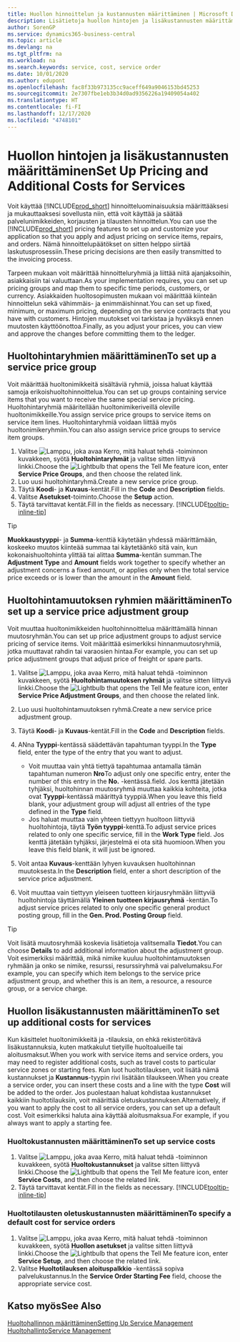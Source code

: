 ```yaml
---
title: Huollon hinnoittelun ja kustannusten määrittäminen | Microsoft Docs
description: Lisätietoja huollon hintojen ja lisäkustannusten määrittämisestä.
author: SorenGP
ms.service: dynamics365-business-central
ms.topic: article
ms.devlang: na
ms.tgt_pltfrm: na
ms.workload: na
ms.search.keywords: service, cost, service order
ms.date: 10/01/2020
ms.author: edupont
ms.openlocfilehash: fac8f33b973135cc9aceff649a9046153bd45253
ms.sourcegitcommit: 2e7307fbe1eb3b34d0ad9356226a19409054a402
ms.translationtype: HT
ms.contentlocale: fi-FI
ms.lasthandoff: 12/17/2020
ms.locfileid: "4748101"
---
```

# <a name="set-up-pricing-and-additional-costs-for-services"></a><span data-ttu-id="44e4f-103">Huollon hintojen ja lisäkustannusten määrittäminen</span><span class="sxs-lookup"><span data-stu-id="44e4f-103">Set Up Pricing and Additional Costs for Services</span></span>
<span data-ttu-id="44e4f-104">Voit käyttää [!INCLUDE[prod_short](includes/prod_short.md)] hinnoitteluominaisuuksia määrittääksesi ja mukauttaaksesi sovellusta niin, että voit käyttää ja säätää palvelunimikkeiden, korjausten ja tilausten hinnoittelun.</span><span class="sxs-lookup"><span data-stu-id="44e4f-104">You can use the [!INCLUDE[prod_short](includes/prod_short.md)] pricing features to set up and customize your application so that you apply and adjust pricing on service items, repairs, and orders.</span></span> <span data-ttu-id="44e4f-105">Nämä hinnoittelupäätökset on sitten helppo siirtää laskutusprosessiin.</span><span class="sxs-lookup"><span data-stu-id="44e4f-105">These pricing decisions are then easily transmitted to the invoicing process.</span></span>  
  
<span data-ttu-id="44e4f-106">Tarpeen mukaan voit määrittää hinnoitteluryhmiä ja liittää niitä ajanjaksoihin, asiakkaisiin tai valuuttaan.</span><span class="sxs-lookup"><span data-stu-id="44e4f-106">As your implementation requires, you can set up pricing groups and map them to specific time periods, customers, or currency.</span></span> <span data-ttu-id="44e4f-107">Asiakkaiden huoltosopimusten mukaan voi määrittää kiinteän hinnoittelun sekä vähimmäis- ja enimmäishinnat.</span><span class="sxs-lookup"><span data-stu-id="44e4f-107">You can set up fixed, minimum, or maximum pricing, depending on the service contracts that you have with customers.</span></span> <span data-ttu-id="44e4f-108">Hintojen muutokset voi tarkistaa ja hyväksyä ennen muutosten käyttöönottoa.</span><span class="sxs-lookup"><span data-stu-id="44e4f-108">Finally, as you adjust your prices, you can view and approve the changes before committing them to the ledger.</span></span>  

## <a name="to-set-up-a-service-price-group"></a><span data-ttu-id="44e4f-109">Huoltohintaryhmien määrittäminen</span><span class="sxs-lookup"><span data-stu-id="44e4f-109">To set up a service price group</span></span>
<span data-ttu-id="44e4f-110">Voit määrittää huoltonimikkeitä sisältäviä ryhmiä, joissa haluat käyttää samoja erikoishuoltohinnoittelua.</span><span class="sxs-lookup"><span data-stu-id="44e4f-110">You can set up groups containing service items that you want to receive the same special service pricing.</span></span> <span data-ttu-id="44e4f-111">Huoltohintaryhmiä määritellään huoltonimikeriveillä oleville huoltonimikkeille.</span><span class="sxs-lookup"><span data-stu-id="44e4f-111">You assign service price groups to service items on service item lines.</span></span> <span data-ttu-id="44e4f-112">Huoltohintaryhmiä voidaan liittää myös huoltonimikeryhmiin.</span><span class="sxs-lookup"><span data-stu-id="44e4f-112">You can also assign service price groups to service item groups.</span></span>  

1. <span data-ttu-id="44e4f-113">Valitse ![Lamppu, joka avaa Kerro, mitä haluat tehdä -toiminnon](media/ui-search/search_small.png "Kerro, mitä haluat tehdä") kuvakkeen, syötä **Huoltohintaryhmät** ja valitse sitten liittyvä linkki.</span><span class="sxs-lookup"><span data-stu-id="44e4f-113">Choose the ![Lightbulb that opens the Tell Me feature](media/ui-search/search_small.png "Tell me what you want to do") icon, enter **Service Price Groups**, and then choose the related link.</span></span>  
2. <span data-ttu-id="44e4f-114">Luo uusi huoltohintaryhmä.</span><span class="sxs-lookup"><span data-stu-id="44e4f-114">Create a new service price group.</span></span>  
3. <span data-ttu-id="44e4f-115">Täytä **Koodi**- ja **Kuvaus**-kentät.</span><span class="sxs-lookup"><span data-stu-id="44e4f-115">Fill in the **Code** and **Description** fields.</span></span>  
4. <span data-ttu-id="44e4f-116">Valitse **Asetukset**-toiminto.</span><span class="sxs-lookup"><span data-stu-id="44e4f-116">Choose the **Setup** action.</span></span>  
2. <span data-ttu-id="44e4f-117">Täytä tarvittavat kentät.</span><span class="sxs-lookup"><span data-stu-id="44e4f-117">Fill in the fields as necessary.</span></span> [!INCLUDE[tooltip-inline-tip](includes/tooltip-inline-tip_md.md)]  

 > [!Tip]
 > <span data-ttu-id="44e4f-118">**Muokkaustyyppi**- ja **Summa**-kenttiä käytetään yhdessä määrittämään, koskeeko muutos kiinteää summaa tai käytetäänkö sitä vain, kun kokonaishuoltohinta ylittää tai alittaa **Summa**-kentän summan.</span><span class="sxs-lookup"><span data-stu-id="44e4f-118">The **Adjustment Type** and **Amount** fields work together to specify whether an adjustment concerns a fixed amount, or applies only when the total service price exceeds or is lower than the amount in the **Amount** field.</span></span>  

## <a name="to-set-up-a-service-price-adjustment-group"></a><span data-ttu-id="44e4f-119">Huoltohintamuutoksen ryhmien määrittäminen</span><span class="sxs-lookup"><span data-stu-id="44e4f-119">To set up a service price adjustment group</span></span>  
<span data-ttu-id="44e4f-120">Voit muuttaa huoltonimikkeiden huoltohinnoittelua määrittämällä hinnan muutosryhmän.</span><span class="sxs-lookup"><span data-stu-id="44e4f-120">You can set up price adjustment groups to adjust service pricing of service items.</span></span> <span data-ttu-id="44e4f-121">Voit määrittää esimerkiksi hinnanmuutosryhmiä, jotka muuttavat rahdin tai varaosien hintaa.</span><span class="sxs-lookup"><span data-stu-id="44e4f-121">For example, you can set up price adjustment groups that adjust price of freight or spare parts.</span></span>  
  
1. <span data-ttu-id="44e4f-122">Valitse ![Lamppu, joka avaa Kerro, mitä haluat tehdä -toiminnon](media/ui-search/search_small.png "Kerro, mitä haluat tehdä") kuvakkeen, syötä **Huoltohintamuutoksen ryhmät** ja valitse sitten liittyvä linkki.</span><span class="sxs-lookup"><span data-stu-id="44e4f-122">Choose the ![Lightbulb that opens the Tell Me feature](media/ui-search/search_small.png "Tell me what you want to do") icon, enter **Service Price Adjustment Groups**, and then choose the related link.</span></span>  
2. <span data-ttu-id="44e4f-123">Luo uusi huoltohintamuutoksen ryhmä.</span><span class="sxs-lookup"><span data-stu-id="44e4f-123">Create a new service price adjustment group.</span></span>  
3. <span data-ttu-id="44e4f-124">Täytä **Koodi**- ja **Kuvaus**-kentät.</span><span class="sxs-lookup"><span data-stu-id="44e4f-124">Fill in the **Code** and **Description** fields.</span></span>  
4. <span data-ttu-id="44e4f-125">ANna **Tyyppi**-kentässä säädettävän tapahtuman tyyppi.</span><span class="sxs-lookup"><span data-stu-id="44e4f-125">In the **Type** field, enter the type of the entry that you want to adjust.</span></span>  
  
    * <span data-ttu-id="44e4f-126">Voit muuttaa vain yhtä tiettyä tapahtumaa antamalla tämän tapahtuman numeron **Nro**</span><span class="sxs-lookup"><span data-stu-id="44e4f-126">To adjust only one specific entry, enter the number of this entry in the **No.**</span></span> <span data-ttu-id="44e4f-127">-kentässä.</span><span class="sxs-lookup"><span data-stu-id="44e4f-127">field.</span></span> <span data-ttu-id="44e4f-128">Jos kenttä jätetään tyhjäksi, huoltohinnan muutosryhmä muuttaa kaikkia kohteita, jotka ovat **Tyyppi**-kentässä määrittyä tyyppiä.</span><span class="sxs-lookup"><span data-stu-id="44e4f-128">When you leave this field blank, your adjustment group will adjust all entries of the type defined in the **Type** field.</span></span>  
    * <span data-ttu-id="44e4f-129">Jos haluat muuttaa vain yhteen tiettyyn huoltoon liittyviä huoltohintoja, täytä **Työn tyyppi**-kenttä.</span><span class="sxs-lookup"><span data-stu-id="44e4f-129">To adjust service prices related to only one specific service, fill in the **Work Type** field.</span></span> <span data-ttu-id="44e4f-130">Jos kenttä jätetään tyhjäksi, järjestelmä ei ota sitä huomioon.</span><span class="sxs-lookup"><span data-stu-id="44e4f-130">When you leave this field blank, it will just be ignored.</span></span>  
  
5. <span data-ttu-id="44e4f-131">Voit antaa **Kuvaus**-kenttään lyhyen kuvauksen huoltohinnan muutoksesta.</span><span class="sxs-lookup"><span data-stu-id="44e4f-131">In the **Description** field, enter a short description of the service price adjustment.</span></span>  
6. <span data-ttu-id="44e4f-132">Voit muuttaa vain tiettyyn yleiseen tuotteen kirjausryhmään liittyviä huoltohintoja täyttämällä **Yleinen tuotteen kirjausryhmä** -kentän.</span><span class="sxs-lookup"><span data-stu-id="44e4f-132">To adjust service prices related to only one specific general product posting group, fill in the **Gen. Prod. Posting Group** field.</span></span>

> [!Tip]
> <span data-ttu-id="44e4f-133">Voit lisätä muutosryhmää koskevia lisätietoja valitsemalla **Tiedot**.</span><span class="sxs-lookup"><span data-stu-id="44e4f-133">You can choose **Details** to add additional information about the adjustment group.</span></span> <span data-ttu-id="44e4f-134">Voit esimerkiksi määrittää, mikä nimike kuuluu huoltohintamuutoksen ryhmään ja onko se nimike, resurssi, resurssiryhmä vai palvelumaksu.</span><span class="sxs-lookup"><span data-stu-id="44e4f-134">For example, you can specify which item belongs to the service price adjustment group, and whether this is an item, a resource, a resource group, or a service charge.</span></span>  

## <a name="to-set-up-additional-costs-for-services"></a><span data-ttu-id="44e4f-135">Huollon lisäkustannusten määrittäminen</span><span class="sxs-lookup"><span data-stu-id="44e4f-135">To set up additional costs for services</span></span>
<span data-ttu-id="44e4f-136">Kun käsittelet huoltonimikkeitä ja -tilauksia, on ehkä rekisteröitävä lisäkustannuksia, kuten matkakulut tietyille huoltoalueille tai aloitusmaksut.</span><span class="sxs-lookup"><span data-stu-id="44e4f-136">When you work with service items and service orders, you may need to register additional costs, such as travel costs to particular service zones or starting fees.</span></span> <span data-ttu-id="44e4f-137">Kun luot huoltotilauksen, voit lisätä nämä kustannukset ja **Kustannus**-tyypin rivi lisätään tilaukseen.</span><span class="sxs-lookup"><span data-stu-id="44e4f-137">When you create a service order, you can insert these costs and a line with the type **Cost** will be added to the order.</span></span> <span data-ttu-id="44e4f-138">Jos puolestaan haluat kohdistaa kustannukset kaikkiin huoltotilauksiin, voit määrittää oletuskustannuksen.</span><span class="sxs-lookup"><span data-stu-id="44e4f-138">Alternatively, if you want to apply the cost to all service orders, you can set up a default cost.</span></span> <span data-ttu-id="44e4f-139">Voit esimerkiksi haluta aina käyttää aloitusmaksua.</span><span class="sxs-lookup"><span data-stu-id="44e4f-139">For example, if you always want to apply a starting fee.</span></span>
  
### <a name="to-set-up-service-costs"></a><span data-ttu-id="44e4f-140">Huoltokustannusten määrittäminen</span><span class="sxs-lookup"><span data-stu-id="44e4f-140">To set up service costs</span></span>
1. <span data-ttu-id="44e4f-141">Valitse ![Lamppu, joka avaa Kerro, mitä haluat tehdä -toiminnon](media/ui-search/search_small.png "Kerro, mitä haluat tehdä") kuvakkeen, syötä **Huoltokustannukset** ja valitse sitten liittyvä linkki.</span><span class="sxs-lookup"><span data-stu-id="44e4f-141">Choose the ![Lightbulb that opens the Tell Me feature](media/ui-search/search_small.png "Tell me what you want to do") icon, enter **Service Costs**, and then choose the related link.</span></span> 
2. <span data-ttu-id="44e4f-142">Täytä tarvittavat kentät.</span><span class="sxs-lookup"><span data-stu-id="44e4f-142">Fill in the fields as necessary.</span></span> [!INCLUDE[tooltip-inline-tip](includes/tooltip-inline-tip_md.md)]  

### <a name="to-specify-a-default-cost-for-service-orders"></a><span data-ttu-id="44e4f-143">Huoltotilausten oletuskustannusten määrittäminen</span><span class="sxs-lookup"><span data-stu-id="44e4f-143">To specify a default cost for service orders</span></span>
1. <span data-ttu-id="44e4f-144">Valitse ![Lamppu, joka avaa Kerro, mitä haluat tehdä -toiminnon](media/ui-search/search_small.png "Kerro, mitä haluat tehdä") kuvakkeen, syötä **Huollon asetukset** ja valitse sitten liittyvä linkki.</span><span class="sxs-lookup"><span data-stu-id="44e4f-144">Choose the ![Lightbulb that opens the Tell Me feature](media/ui-search/search_small.png "Tell me what you want to do") icon, enter **Service Setup**, and then choose the related link.</span></span> 
2. <span data-ttu-id="44e4f-145">Valitse **Huoltotilauksen aloituspalkkio** -kentässä sopiva palvelukustannus.</span><span class="sxs-lookup"><span data-stu-id="44e4f-145">In the **Service Order Starting Fee** field, choose the appropriate service cost.</span></span>

## <a name="see-also"></a><span data-ttu-id="44e4f-146">Katso myös</span><span class="sxs-lookup"><span data-stu-id="44e4f-146">See Also</span></span>
[<span data-ttu-id="44e4f-147">Huoltohallinnon määrittäminen</span><span class="sxs-lookup"><span data-stu-id="44e4f-147">Setting Up Service Management</span></span>](service-setup-service.md)  
[<span data-ttu-id="44e4f-148">Huoltohallinto</span><span class="sxs-lookup"><span data-stu-id="44e4f-148">Service Management</span></span>](service-service.md)  
